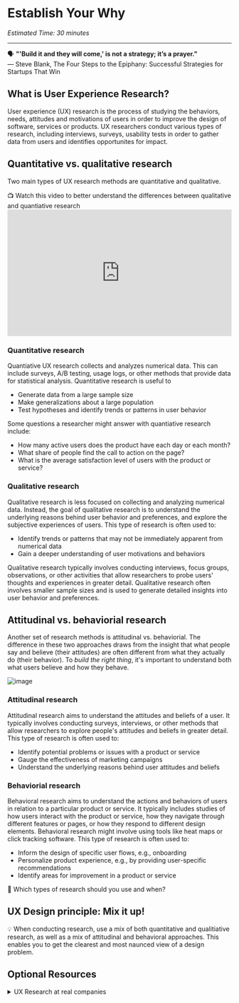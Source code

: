 # Establish Your Why

*Estimated Time: 30 minutes*

---

<aside>
  
  🗣 **"'Build it and they will come,' is not a strategy; it’s a prayer."** <br>
  — Steve Blank, The Four Steps to the Epiphany: Successful Strategies for Startups That Win

</aside>


## What is User Experience Research?
User experience (UX) research is the process of studying the behaviors, needs, attitudes and motivations of users in order to improve the design of software, services or products. UX researchers conduct various types of research, including interviews, surveys, usability tests in order to gather data from users and identifies opportunites for impact. 

  

## Quantitative vs. qualitative research
Two main types of UX research methods are quantitative and qualitative. 

<aside> 
  📺 Watch this video to better understand the differences between qualitative and quantiative research
</aside>

<div style="position: relative; padding-bottom: 56.25%; height: 0;">
  <iframe width="560" height="315" src="https://www.youtube.com/embed/LmWPygSxMms" title="YouTube video player" frameborder="0" allow="accelerometer; autoplay; clipboard-write; encrypted-media; gyroscope; picture-in-picture" allowfullscreen style="position: absolute; top: 0; left: 0; width: 100%; height: 100%;"
></iframe>
</div>


### Quantitative research 
Quantiative UX research collects and analyzes numerical data. This can include surveys, A/B testing, usage logs, or other methods that provide data for statistical analysis. Quantitative research is useful to 
- Generate data from a large sample size
- Make generalizations about a large population
- Test hypotheses and identify trends or patterns in user behavior 

Some questions a researcher might answer with quantiative research include:
- How many active users does the product have each day or each month?
- What share of people find the call to action on the page?
- What is the average satisfaction level of users with the product or service?

### Qualitative research
Qualitative research is less focused on collecting and analyzing numerical data. Instead, the goal of qualitative research is to understand the underlying reasons behind user behavior and preferences, and  explore the subjective experiences of users. This type of research is often used to:
- Identify trends or patterns that may not be immediately apparent from numerical data
- Gain a deeper understanding of user motivations and behaviors

Qualitative research typically involves conducting interviews, focus groups, observations, or other activities that allow researchers to probe users' thoughts and experiences in greater detail. Qualitative research often involves smaller sample sizes and is used to generate detailed insights into user behavior and preferences.




## Attitudinal vs. behaviorial research

Another set of research methods is attitudinal vs. behaviorial. The difference in these two approaches draws from the insight that what people say and believe (their attitudes) are often different from what they actually do (their behavior). To _build the right thing_, it's important to understand both what users believe and how they behave. 

![image](https://user-images.githubusercontent.com/1774663/205453222-f7e80444-0b86-4601-89ad-499d4e69334a.png)



### Attitudinal research 
Attitudinal research aims to understand the attitudes and beliefs of a user. It typically involves conducting surveys, interviews, or other methods that allow researchers to explore people's attitudes and beliefs in greater detail. This type of research is often used to:
- Identify potential problems or issues with a product or service
- Gauge the effectiveness of marketing campaigns
- Understand the underlying reasons behind user attitudes and beliefs

### Behaviorial research

Behavioral research aims to understand the actions and behaviors of users in relation to a particular product or service. It typically includes studies of how users interact with the product or service, how they navigate through different features or pages, or how they respond to different design elements. Behavioral research might involve using tools like heat maps or click tracking software. This type of research is often used to:
- Inform the design of specific user flows, e.g., onboarding 
- Personalize product experience, e.g., by providing user-specific recommendations
- Identify areas for improvement in a product or service


<aside>
🤔 Which types of research should you use and when?
</aside>

## UX Design principle: Mix it up!
💡 When conducting research, use a mix of both quantitative and qualitiative research, as well as a mix of attitudinal and behavioral approaches. This enables you to get the clearest and most naunced view of a design problem. 




## Optional Resources

<details>
<summary>UX Research at real companies</summary>
  <a href="https://www.answerlab.com/insights/takeaways-forrester-sf" target="_blank"> How instagram's culture of ux research positively impacts customer experience: takeaways from forrester cxsf</a><br />
  <a href="https://about.gitlab.com/handbook/product/ux/ux-research/" target="_blank">UX Reseaarch at Gitlab</a>
</details>



